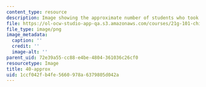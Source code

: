 ```yaml
---
content_type: resource
description: Image showing the approximate number of students who took the class.
file: https://ol-ocw-studio-app-qa.s3.amazonaws.com/courses/21g-101-chinese-i-regular-fall-2014/1ccf042fb4fe5660978a6379805d042a_40-approx.png
file_type: image/png
image_metadata:
  caption: ''
  credit: ''
  image-alt: ''
parent_uid: 72e39a55-cc88-e4be-4804-361036c26cf0
resourcetype: Image
title: 40-approx
uid: 1ccf042f-b4fe-5660-978a-6379805d042a
---
```

